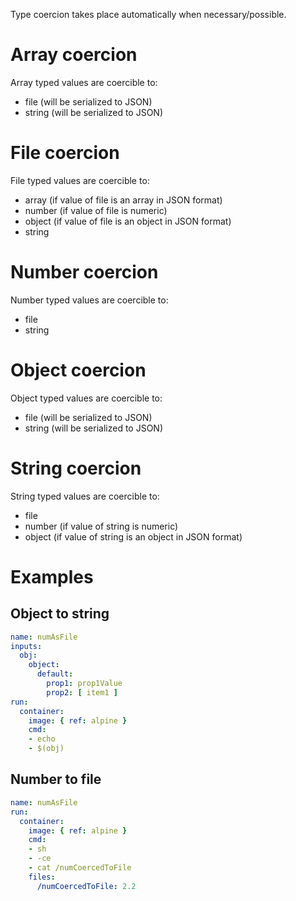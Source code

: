 Type coercion takes place automatically when necessary/possible.

# Array coercion

Array typed values are coercible to:

- file (will be serialized to JSON)
- string (will be serialized to JSON)

# File coercion

File typed values are coercible to:

- array (if value of file is an array in JSON format)
- number (if value of file is numeric)
- object (if value of file is an object in JSON format)
- string

# Number coercion

Number typed values are coercible to:

- file
- string

# Object coercion

Object typed values are coercible to:

- file (will be serialized to JSON)
- string (will be serialized to JSON)

# String coercion

String typed values are coercible to:

- file
- number (if value of string is numeric)
- object (if value of string is an object in JSON format)

# Examples

## Object to string

```yaml
name: numAsFile
inputs:
  obj:
    object:
      default:
        prop1: prop1Value
        prop2: [ item1 ]
run:
  container:
    image: { ref: alpine }
    cmd:
    - echo
    - $(obj)
```

## Number to file

```yaml
name: numAsFile
run:
  container:
    image: { ref: alpine }
    cmd:
    - sh
    - -ce
    - cat /numCoercedToFile
    files:
      /numCoercedToFile: 2.2
```

